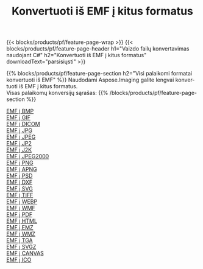 ﻿---
title: Konvertuoti iš EMF į kitus formatus 
weight: 3920
url: /lt/net/conversion/from/emf 
lang: lt
langdirlevel: 2
locales: zh-hans,ja,it,ru,de,es,fr,nl,id,lt,pl,pt,vi,tr,ko,zh-hant,ar,hi,th,sv,cs,uk,he
description: Naudodami Aspose.Imaging galite lengvai konvertuoti iš EMF į kitus formatus
---

{{< blocks/products/pf/feature-page-wrap >}}
{{< blocks/products/pf/feature-page-header h1="Vaizdo failų konvertavimas naudojant C#" h2="Konvertuoti iš EMF į kitus formatus" downloadText="parsisiųsti" >}}


{{% blocks/products/pf/feature-page-section  h2="Visi palaikomi formatai konvertuoti iš EMF" %}}
Naudodami Aspose.Imaging galite lengvai konvertuoti iš EMF į kitus formatus.
<br/>
Visas palaikomų konversijų sąrašas:
{{% /blocks/products/pf/feature-page-section %}}
<div class="container-fluid productfamilypage bg-gray">
    <div class="convertypes bg-gray agp-content section">
        <div class="container">
		<div class="row other-converters">
		    <div class='col-md-2 other-converter remove-lp remove-rp'><a href="/imaging/lt/net/conversion/emf-to-bmp" >EMF į BMP</a></div><div class='col-md-2 other-converter remove-lp remove-rp'><a href="/imaging/lt/net/conversion/emf-to-gif" >EMF į GIF</a></div><div class='col-md-2 other-converter remove-lp remove-rp'><a href="/imaging/lt/net/conversion/emf-to-dicom" >EMF į DICOM</a></div><div class='col-md-2 other-converter remove-lp remove-rp'><a href="/imaging/lt/net/conversion/emf-to-jpg" >EMF į JPG</a></div><div class='col-md-2 other-converter remove-lp remove-rp'><a href="/imaging/lt/net/conversion/emf-to-jpeg" >EMF į JPEG</a></div><div class='col-md-2 other-converter remove-lp remove-rp'><a href="/imaging/lt/net/conversion/emf-to-jp2" >EMF į JP2</a></div><div class='col-md-2 other-converter remove-lp remove-rp'><a href="/imaging/lt/net/conversion/emf-to-j2k" >EMF į J2K</a></div><div class='col-md-2 other-converter remove-lp remove-rp'><a href="/imaging/lt/net/conversion/emf-to-jpeg2000" >EMF į JPEG2000</a></div><div class='col-md-2 other-converter remove-lp remove-rp'><a href="/imaging/lt/net/conversion/emf-to-png" >EMF į PNG</a></div><div class='col-md-2 other-converter remove-lp remove-rp'><a href="/imaging/lt/net/conversion/emf-to-apng" >EMF į APNG</a></div><div class='col-md-2 other-converter remove-lp remove-rp'><a href="/imaging/lt/net/conversion/emf-to-psd" >EMF į PSD</a></div><div class='col-md-2 other-converter remove-lp remove-rp'><a href="/imaging/lt/net/conversion/emf-to-dxf" >EMF į DXF</a></div><div class='col-md-2 other-converter remove-lp remove-rp'><a href="/imaging/lt/net/conversion/emf-to-svg" >EMF į SVG</a></div><div class='col-md-2 other-converter remove-lp remove-rp'><a href="/imaging/lt/net/conversion/emf-to-tiff" >EMF į TIFF</a></div><div class='col-md-2 other-converter remove-lp remove-rp'><a href="/imaging/lt/net/conversion/emf-to-webp" >EMF į WEBP</a></div><div class='col-md-2 other-converter remove-lp remove-rp'><a href="/imaging/lt/net/conversion/emf-to-wmf" >EMF į WMF</a></div><div class='col-md-2 other-converter remove-lp remove-rp'><a href="/imaging/lt/net/conversion/emf-to-pdf" >EMF į PDF</a></div><div class='col-md-2 other-converter remove-lp remove-rp'><a href="/imaging/lt/net/conversion/emf-to-html" >EMF į HTML</a></div><div class='col-md-2 other-converter remove-lp remove-rp'><a href="/imaging/lt/net/conversion/emf-to-emz" >EMF į EMZ</a></div><div class='col-md-2 other-converter remove-lp remove-rp'><a href="/imaging/lt/net/conversion/emf-to-wmz" >EMF į WMZ</a></div><div class='col-md-2 other-converter remove-lp remove-rp'><a href="/imaging/lt/net/conversion/emf-to-tga" >EMF į TGA</a></div><div class='col-md-2 other-converter remove-lp remove-rp'><a href="/imaging/lt/net/conversion/emf-to-svgz" >EMF į SVGZ</a></div><div class='col-md-2 other-converter remove-lp remove-rp'><a href="/imaging/lt/net/conversion/emf-to-canvas" >EMF į CANVAS</a></div><div class='col-md-2 other-converter remove-lp remove-rp'><a href="/imaging/lt/net/conversion/emf-to-ico" >EMF į ICO</a></div>
                </div>
        </div>
    </div>
</div>
<br/>

